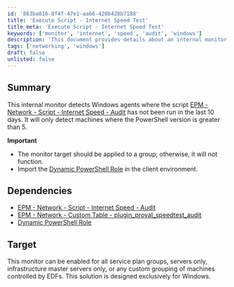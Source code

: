 ```yaml
---
id: '863ba816-8f4f-47e1-aa66-420b428b7188'
title: 'Execute Script - Internet Speed Test'
title_meta: 'Execute Script - Internet Speed Test'
keywords: ['monitor', 'internet', 'speed', 'audit', 'windows']
description: 'This document provides details about an internal monitor that detects Windows agents where the Internet Speed Audit script has not been run in the last 10 days. It outlines important considerations, dependencies, and target groups for implementation.'
tags: ['networking', 'windows']
draft: false
unlisted: false
---
```


## Summary

This internal monitor detects Windows agents where the script [EPM - Network - Script - Internet Speed - Audit](<../scripts/Internet Speed - Audit.md>) has not been run in the last 10 days. It will only detect machines where the PowerShell version is greater than 5.

**Important**
- The monitor target should be applied to a group; otherwise, it will not function.
- Import the [Dynamic PowerShell Role](<../roles/Dynamic PowerShell Role.md>) in the client environment.

## Dependencies

- [EPM - Network - Script - Internet Speed - Audit](<../scripts/Internet Speed - Audit.md>)
- [EPM - Network - Custom Table - plugin_proval_speedtest_audit](<../tables/plugin_proval_speedtest_audit.md>)
- [Dynamic PowerShell Role](<../roles/Dynamic PowerShell Role.md>)

## Target

This monitor can be enabled for all service plan groups, servers only, infrastructure master servers only, or any custom grouping of machines controlled by EDFs. This solution is designed exclusively for Windows.




